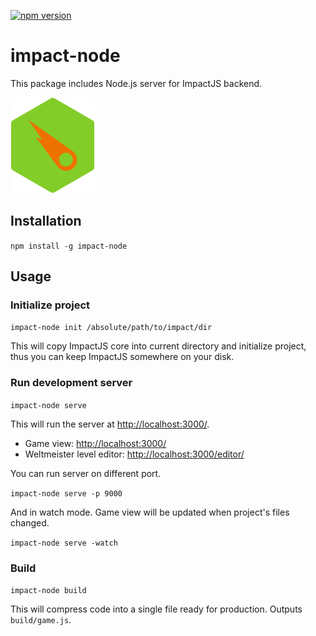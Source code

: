 [![npm version](https://badge.fury.io/js/impact-node.svg)](http://badge.fury.io/js/impact-node)

impact-node
===========

This package includes Node.js server for ImpactJS backend.

![impact-node logo composed of Node.js and Impact logos](impact-node_logo.png)

## Installation

`npm install -g impact-node`

## Usage

### Initialize project

`impact-node init /absolute/path/to/impact/dir`

This will copy ImpactJS core into current directory and initialize project, thus you can keep ImpactJS somewhere on your disk.

### Run development server

`impact-node serve`

This will run the server at [http://localhost:3000/](localhost:3000).

- Game view: [http://localhost:3000/](localhost:3000/)
- Weltmeister level editor: [http://localhost:3000/editor/](localhost:3000/editor/)

You can run server on different port.

`impact-node serve -p 9000`

And in watch mode. Game view will be updated when project's files changed.

`impact-node serve -watch`

### Build

`impact-node build`

This will compress code into a single file ready for production.
Outputs `build/game.js`.
